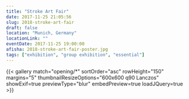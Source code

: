 ```yaml
---
title: "Stroke Art Fair"
date: 2017-11-25 21:05:56
slug: 2018-stroke-art-fair
draft: false
location: "Munich, Germany"
locationLink: ""
eventDate: 2017-11-25 19:00:00
afisha: 2018-stroke-art-fair-poster.jpg
tags: ["exhibition", "group exhibition", "essential"]
---
```


{{< gallery match="opening/*" sortOrder="asc" rowHeight="150" margins="5" thumbnailResizeOptions="600x600 q90 Lanczos" showExif=true previewType="blur" embedPreview=true loadJQuery=true >}}
